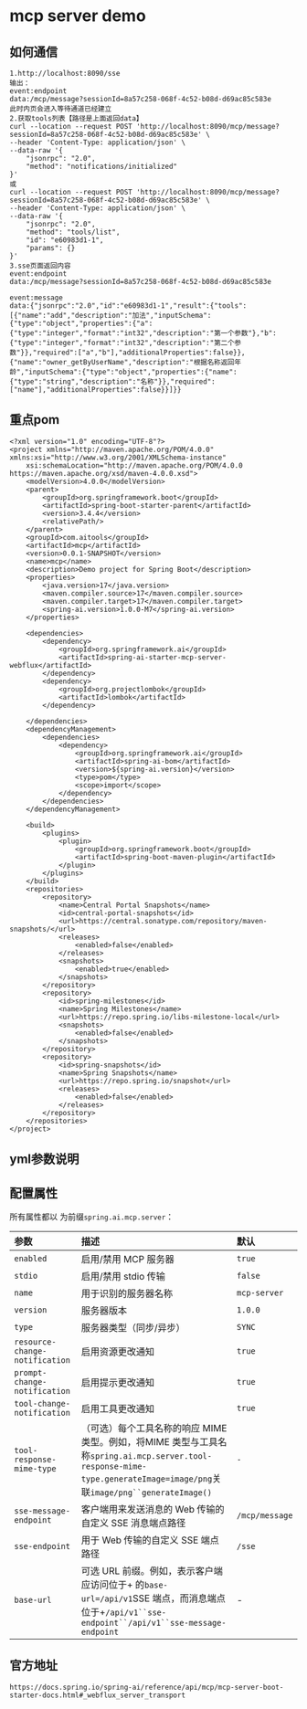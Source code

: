 # mcp server demo
## 如何通信
```
1.http://localhost:8090/sse
输出：
event:endpoint
data:/mcp/message?sessionId=8a57c258-068f-4c52-b08d-d69ac85c583e
此时内页会进入等待通道已经建立
2.获取tools列表【路径是上面返回data】
curl --location --request POST 'http://localhost:8090/mcp/message?sessionId=8a57c258-068f-4c52-b08d-d69ac85c583e' \
--header 'Content-Type: application/json' \
--data-raw '{
    "jsonrpc": "2.0",
    "method": "notifications/initialized"
}'
或
curl --location --request POST 'http://localhost:8090/mcp/message?sessionId=8a57c258-068f-4c52-b08d-d69ac85c583e' \
--header 'Content-Type: application/json' \
--data-raw '{
    "jsonrpc": "2.0",
    "method": "tools/list",
    "id": "e60983d1-1",
    "params": {}
}'
3.sse页面返回内容
event:endpoint
data:/mcp/message?sessionId=8a57c258-068f-4c52-b08d-d69ac85c583e

event:message
data:{"jsonrpc":"2.0","id":"e60983d1-1","result":{"tools":[{"name":"add","description":"加法","inputSchema":{"type":"object","properties":{"a":{"type":"integer","format":"int32","description":"第一个参数"},"b":{"type":"integer","format":"int32","description":"第二个参数"}},"required":["a","b"],"additionalProperties":false}},{"name":"owner_getByUserName","description":"根据名称返回年龄","inputSchema":{"type":"object","properties":{"name":{"type":"string","description":"名称"}},"required":["name"],"additionalProperties":false}}]}}
```
## 重点pom
`````
<?xml version="1.0" encoding="UTF-8"?>
<project xmlns="http://maven.apache.org/POM/4.0.0" xmlns:xsi="http://www.w3.org/2001/XMLSchema-instance"
	xsi:schemaLocation="http://maven.apache.org/POM/4.0.0 https://maven.apache.org/xsd/maven-4.0.0.xsd">
	<modelVersion>4.0.0</modelVersion>
	<parent>
		<groupId>org.springframework.boot</groupId>
		<artifactId>spring-boot-starter-parent</artifactId>
		<version>3.4.4</version>
		<relativePath/>
	</parent>
	<groupId>com.aitools</groupId>
	<artifactId>mcp</artifactId>
	<version>0.0.1-SNAPSHOT</version>
	<name>mcp</name>
	<description>Demo project for Spring Boot</description>
	<properties>
		<java.version>17</java.version>
		<maven.compiler.source>17</maven.compiler.source>
		<maven.compiler.target>17</maven.compiler.target>
		<spring-ai.version>1.0.0-M7</spring-ai.version>
	</properties>

	<dependencies>
		<dependency>
			<groupId>org.springframework.ai</groupId>
			<artifactId>spring-ai-starter-mcp-server-webflux</artifactId>
		</dependency>
		<dependency>
			<groupId>org.projectlombok</groupId>
			<artifactId>lombok</artifactId>
		</dependency>

	</dependencies>
	<dependencyManagement>
		<dependencies>
			<dependency>
				<groupId>org.springframework.ai</groupId>
				<artifactId>spring-ai-bom</artifactId>
				<version>${spring-ai.version}</version>
				<type>pom</type>
				<scope>import</scope>
			</dependency>
		</dependencies>
	</dependencyManagement>

	<build>
		<plugins>
			<plugin>
				<groupId>org.springframework.boot</groupId>
				<artifactId>spring-boot-maven-plugin</artifactId>
			</plugin>
		</plugins>
	</build>
	<repositories>
		<repository>
			<name>Central Portal Snapshots</name>
			<id>central-portal-snapshots</id>
			<url>https://central.sonatype.com/repository/maven-snapshots/</url>
			<releases>
				<enabled>false</enabled>
			</releases>
			<snapshots>
				<enabled>true</enabled>
			</snapshots>
		</repository>
		<repository>
			<id>spring-milestones</id>
			<name>Spring Milestones</name>
			<url>https://repo.spring.io/libs-milestone-local</url>
			<snapshots>
				<enabled>false</enabled>
			</snapshots>
		</repository>
		<repository>
			<id>spring-snapshots</id>
			<name>Spring Snapshots</name>
			<url>https://repo.spring.io/snapshot</url>
			<releases>
				<enabled>false</enabled>
			</releases>
		</repository>
	</repositories>
</project>
`````
## yml参数说明
## 配置属性

所有属性都以 为前缀`spring.ai.mcp.server`：

| 参数                           | 描述                                                         | 默认           |
| :----------------------------- | :----------------------------------------------------------- | :------------- |
| `enabled`                      | 启用/禁用 MCP 服务器                                         | `true`         |
| `stdio`                        | 启用/禁用 stdio 传输                                         | `false`        |
| `name`                         | 用于识别的服务器名称                                         | `mcp-server`   |
| `version`                      | 服务器版本                                                   | `1.0.0`        |
| `type`                         | 服务器类型（同步/异步）                                      | `SYNC`         |
| `resource-change-notification` | 启用资源更改通知                                             | `true`         |
| `prompt-change-notification`   | 启用提示更改通知                                             | `true`         |
| `tool-change-notification`     | 启用工具更改通知                                             | `true`         |
| `tool-response-mime-type`      | （可选）每个工具名称的响应 MIME 类型。例如，将MIME 类型与工具名称`spring.ai.mcp.server.tool-response-mime-type.generateImage=image/png`关联`image/png``generateImage()` | `-`            |
| `sse-message-endpoint`         | 客户端用来发送消息的 Web 传输的自定义 SSE 消息端点路径       | `/mcp/message` |
| `sse-endpoint`                 | 用于 Web 传输的自定义 SSE 端点路径                           | `/sse`         |
| `base-url`                     | 可选 URL 前缀。例如，表示客户端应访问位于+ 的`base-url=/api/v1`SSE 端点，而消息端点位于+`/api/v1``sse-endpoint``/api/v1``sse-message-endpoint` | -              |
## 官方地址
```
https://docs.spring.io/spring-ai/reference/api/mcp/mcp-server-boot-starter-docs.html#_webflux_server_transport

```
 
